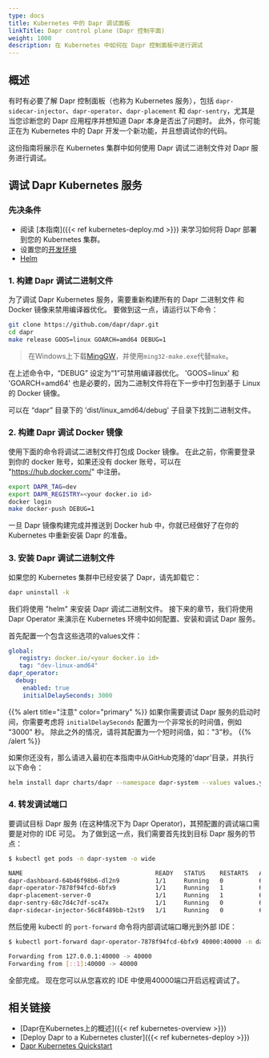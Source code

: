 ```yaml
---
type: docs
title: Kubernetes 中的 Dapr 调试面板
linkTitle: Dapr control plane (Dapr 控制平面)
weight: 1000
description: 在 Kubernetes 中如何在 Dapr 控制面板中进行调试
---
```


## 概述

有时有必要了解 Dapr 控制面板（也称为 Kubernetes 服务），包括 `dapr-sidecar-injector`、`dapr-operator`、`dapr-placement` 和 `dapr-sentry`，尤其是当您诊断您的 Dapr 应用程序并想知道 Dapr 本身是否出了问题时。 此外，你可能正在为 Kubernetes 中的 Dapr 开发一个新功能，并且想调试你的代码。

这份指南将展示在 Kubernetes 集群中如何使用 Dapr 调试二进制文件对 Dapr 服务进行调试。

## 调试 Dapr Kubernetes 服务

### 先决条件

- 阅读 [本指南]({{< ref kubernetes-deploy.md >}}) 来学习如何将 Dapr 部署到您的 Kubernetes 集群。
- 设置您的[开发环境](https://github.com/dapr/dapr/blob/master/docs/development/developing-dapr.md)
- [Helm](https://github.com/helm/helm/releases)

### 1. 构建 Dapr 调试二进制文件

为了调试 Dapr Kubernetes 服务，需要重新构建所有的 Dapr 二进制文件 和 Docker 镜像来禁用编译器优化。 要做到这一点，请运行以下命令：

```bash
git clone https://github.com/dapr/dapr.git
cd dapr
make release GOOS=linux GOARCH=amd64 DEBUG=1
```

> 在Windows上下载[MingGW](https://sourceforge.net/projects/mingw/files/MinGW/Extension/make/mingw32-make-3.80-3/)，并使用`ming32-make.exe`代替`make`。

在上述命令中，“DEBUG” 设定为“1”可禁用编译器优化。 'GOOS=linux' 和 'GOARCH=amd64' 也是必要的，因为二进制文件将在下一步中打包到基于 Linux 的 Docker 镜像。

可以在 “dapr” 目录下的 'dist/linux_amd64/debug' 子目录下找到二进制文件。

### 2. 构建 Dapr 调试 Docker 镜像

使用下面的命令将调试二进制文件打包成 Docker 镜像。 在此之前，你需要登录到你的 docker 账号，如果还没有 docker 账号，可以在 "https://hub.docker.com/" 中注册。

```bash
export DAPR_TAG=dev
export DAPR_REGISTRY=<your docker.io id>
docker login
make docker-push DEBUG=1
```

一旦 Dapr 镜像构建完成并推送到 Docker hub 中，你就已经做好了在你的 Kubernetes 中重新安装 Dapr 的准备。

### 3. 安装 Dapr 调试二进制文件

如果您的 Kubernetes 集群中已经安装了 Dapr，请先卸载它：

```bash
dapr uninstall -k
```

我们将使用 "helm" 来安装 Dapr 调试二进制文件。 接下来的章节，我们将使用 Dapr Operator 来演示在 Kubernetes 环境中如何配置、安装和调试 Dapr 服务。

首先配置一个包含这些选项的values文件：

```yaml
global:
   registry: docker.io/<your docker.io id>
   tag: "dev-linux-amd64"
dapr_operator:
  debug:
    enabled: true
    initialDelaySeconds: 3000
```

{{% alert title="注意" color="primary" %}}
如果你需要调试 Dapr 服务的启动时间，你需要考虑将 `initialDelaySeconds` 配置为一个非常长的时间值，例如 "3000" 秒。 除此之外的情况，请将其配置为一个短时间值，如："3"秒。
{{% /alert %}}

如果你还没有，那么请进入最初在本指南中从GitHub克隆的'dapr'目录，并执行以下命令：

```bash
helm install dapr charts/dapr --namespace dapr-system --values values.yml --wait
```

### 4. 转发调试端口

要调试目标 Dapr 服务 (在这种情况下为 Dapr Operator)，其预配置的调试端口需要是对你的 IDE 可见。 为了做到这一点，我们需要首先找到目标 Dapr 服务的节点：

```bash
$ kubectl get pods -n dapr-system -o wide

NAME                                     READY   STATUS    RESTARTS   AGE   IP            NODE       NOMINATED NODE   READINESS GATES
dapr-dashboard-64b46f98b6-dl2n9          1/1     Running   0          61s   172.17.0.9    minikube   <none>           <none>
dapr-operator-7878f94fcd-6bfx9           1/1     Running   1          61s   172.17.0.7    minikube   <none>           <none>
dapr-placement-server-0                  1/1     Running   1          61s   172.17.0.8    minikube   <none>           <none>
dapr-sentry-68c7d4c7df-sc47x             1/1     Running   0          61s   172.17.0.6    minikube   <none>           <none>
dapr-sidecar-injector-56c8f489bb-t2st9   1/1     Running   0          61s   172.17.0.10   minikube   <none>           <none>
```

然后使用 kubectl 的 `port-forward` 命令将内部调试端口曝光到外部 IDE：

```bash
$ kubectl port-forward dapr-operator-7878f94fcd-6bfx9 40000:40000 -n dapr-system

Forwarding from 127.0.0.1:40000 -> 40000
Forwarding from [::1]:40000 -> 40000
```

全部完成。 现在您可以从您喜欢的 IDE 中使用40000端口开启远程调试了。

## 相关链接

- [Dapr在Kubernetes上的概述]({{< ref kubernetes-overview >}})
- [Deploy Dapr to a Kubernetes cluster]({{< ref kubernetes-deploy >}})
- [Dapr Kubernetes Quickstart](https://github.com/dapr/quickstarts/tree/master/tutorials/hello-kubernetes)

